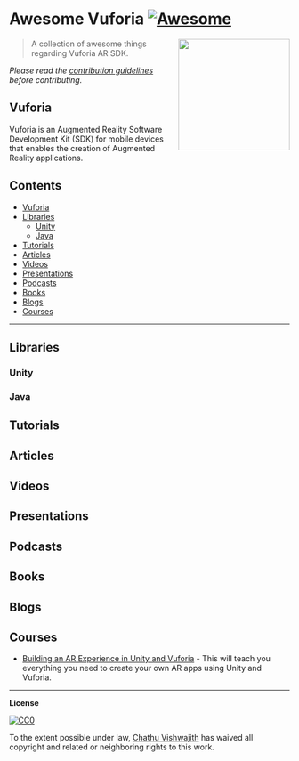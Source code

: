 # Awesome Vuforia [![Awesome](https://cdn.rawgit.com/sindresorhus/awesome/d7305f38d29fed78fa85652e3a63e154dd8e8829/media/badge.svg)](https://github.com/sindresorhus/awesome)

[<img src="https://raw.githubusercontent.com/iamchathu/awesome-vuforia/master/vuforia-color.png" align="right" width="200">](https://vuforia.com/)

> A collection of awesome things regarding Vuforia AR SDK.

*Please read the [contribution guidelines](contributing.md) before contributing.*

## Vuforia

Vuforia is an Augmented Reality Software Development Kit (SDK) for mobile devices that enables the creation of Augmented Reality applications.

## Contents

- [Vuforia](#vuforia)
- [Libraries](#libraries)
    - [Unity](#unity)
    - [Java](#java)
- [Tutorials](#tutorials)
- [Articles](#articles)
- [Videos](#videos)
- [Presentations](#presentations)
- [Podcasts](#podcasts)
- [Books](#books)
- [Blogs](#blogs)
- [Courses](#courses)

---

## Libraries

### Unity

### Java

## Tutorials

## Articles

## Videos

## Presentations

## Podcasts

## Books

## Blogs

## Courses
- [Building an AR Experience in Unity and Vuforia](https://www.pluralsight.com/courses/unity-vuforia-building-ar-experience) - This will teach you everything you need to create your own AR apps using Unity and Vuforia.

 
--- 
**License**

[![CC0](http://mirrors.creativecommons.org/presskit/buttons/88x31/svg/cc-zero.svg)](https://creativecommons.org/publicdomain/zero/1.0/)

To the extent possible under law, [Chathu Vishwajith](https://chathu.me) has waived all copyright and related or neighboring rights to this work.
